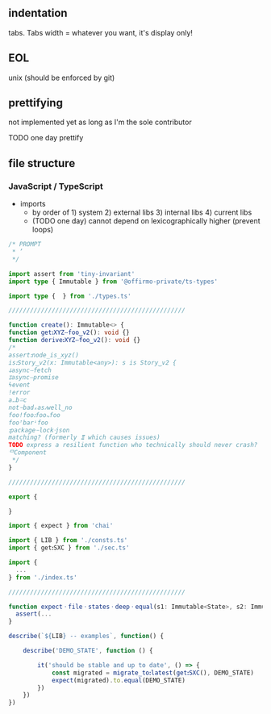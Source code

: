 
## indentation
tabs. Tabs width = whatever you want, it's display only!

## EOL
unix (should be enforced by git)

## prettifying
not implemented yet as long as I'm the sole contributor

TODO one day prettify

## file structure

### JavaScript / TypeScript

* imports
  * by order of 1) system 2) external libs 3) internal libs 4) current libs
  * (TODO one day) cannot depend on lexicographically higher (prevent loops)

```ts
/* PROMPT
 * ’
 */

import assert from 'tiny-invariant'
import type { Immutable } from '@offirmo-private/ts-types'

import type {  } from './types.ts'

/////////////////////////////////////////////////

function create(): Immutable<> {
function getꓽXYZⵧfoo‿v2(): void {}
function deriveꓽXYZⵧfoo‿v2(): void {}
/*
assertꓽnode_is_xyz()
isꓽStory‿v2(x: Immutable<any>): s is Story‿v2 {
ↆasyncⵧfetch
ೱasyncⵧpromise
ϟevent
ǃerror
aꓺbꘌc
notᝍbadₓasⳇwell‿no
fooǃfooꓽfoo𖾚foo
fooꜛbarꜜfoo
ꓽpackageᝍlockᐧjson
matching? (formerly 𝝣 which causes issues)
TODO express a resilient function who technically should never crash?
ᄆComponent
 */
}

/////////////////////////////////////////////////

export {

}

```

```ts
import { expect } from 'chai'

import { LIB } from './consts.ts'
import { getꓽSXC } from './sec.ts'

import {
  ...
} from './index.ts'

/////////////////////////////////////////////////

function expectㆍfileㆍstatesㆍdeepㆍequal(s1: Immutable<State>, s2: Immutable<State>, should_log = true): void {
  assert(...
}

describe(`${LIB} -- examples`, function() {

	describe('DEMO_STATE', function () {

		it('should be stable and up to date', () => {
			const migrated = migrate_toꓽlatest(getꓽSXC(), DEMO_STATE)
			expect(migrated).to.equal(DEMO_STATE)
		})
	})
})

```
